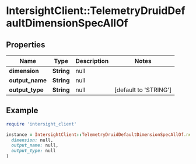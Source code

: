 # IntersightClient::TelemetryDruidDefaultDimensionSpecAllOf

## Properties

| Name | Type | Description | Notes |
| ---- | ---- | ----------- | ----- |
| **dimension** | **String** | null |  |
| **output_name** | **String** | null |  |
| **output_type** | **String** | null | [default to &#39;STRING&#39;] |

## Example

```ruby
require 'intersight_client'

instance = IntersightClient::TelemetryDruidDefaultDimensionSpecAllOf.new(
  dimension: null,
  output_name: null,
  output_type: null
)
```

